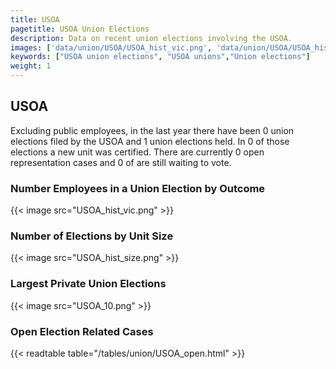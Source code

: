 ```yaml
---
title: USOA
pagetitle: USOA Union Elections
description: Data on recent union elections involving the USOA.
images: ['data/union/USOA/USOA_hist_vic.png', 'data/union/USOA/USOA_hist_size.png', 'data/union/USOA/USOA_10.png']
keywords: ["USOA union elections", "USOA unions","Union elections"]
weight: 1
---
```

##  USOA

Excluding public employees, in the last year there have been 0 union elections filed by the USOA and 1 union elections held. In 0 of those elections a new unit was certified. There are currently 0 open representation cases and 0 of are still waiting to vote.

### Number Employees in a Union Election by Outcome
{{< image src="USOA_hist_vic.png" >}}

### Number of Elections by Unit Size
{{< image src="USOA_hist_size.png" >}}

### Largest Private Union Elections
{{< image src="USOA_10.png" >}}

### Open Election Related Cases
{{< readtable table="/tables/union/USOA_open.html" >}}

